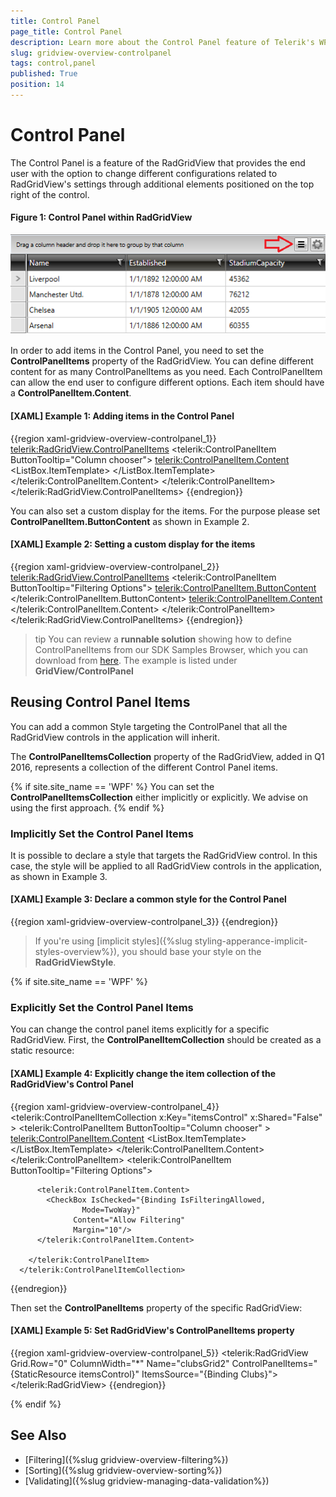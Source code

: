 ```yaml
---
title: Control Panel
page_title: Control Panel
description: Learn more about the Control Panel feature of Telerik's WPF DataGrid that allows changing different configurations through additional grid elements.
slug: gridview-overview-controlpanel
tags: control,panel
published: True
position: 14
---
```


# Control Panel

The Control Panel is a feature of the RadGridView that provides the end user with the option to change different configurations related to RadGridView's settings through additional elements positioned on the top right of the control.

#### __Figure 1: Control Panel within RadGridView__

![Control Panel within RadGridView](images/gridview_controlpanel_01.png)


In order to add items in the Control Panel, you need to set the __ControlPanelItems__ property of the RadGridView. You can define different content for as many ControlPanelItems as you need. Each ControlPanelItem can allow the end user to configure different options. Each item should have a __ControlPanelItem.Content__.


#### __[XAML] Example 1: Adding items in the Control Panel__

{{region xaml-gridview-overview-controlpanel_1}}
	  <telerik:RadGridView.ControlPanelItems>
	    <telerik:ControlPanelItem ButtonTooltip="Column chooser">
	      <telerik:ControlPanelItem.Content>
	        <ListBox ItemsSource="{Binding Columns}" BorderThickness="0">
	          <ListBox.ItemTemplate>
	            <DataTemplate>
	              <CheckBox Content="{Binding Header, Mode=OneWay}" IsChecked="{Binding IsVisible, Mode=TwoWay}" />
	            </DataTemplate>
	          </ListBox.ItemTemplate>
	        </ListBox>
	      </telerik:ControlPanelItem.Content>
	    </telerik:ControlPanelItem>
	  </telerik:RadGridView.ControlPanelItems>
{{endregion}}

You can also set a custom display for the items. For the purpose please set __ControlPanelItem.ButtonContent__ as shown in Example 2.

#### __[XAML] Example 2: Setting a custom display for the items__


{{region xaml-gridview-overview-controlpanel_2}}
	  <telerik:RadGridView.ControlPanelItems>
	    <telerik:ControlPanelItem ButtonTooltip="Filtering Options">
	      <telerik:ControlPanelItem.ButtonContent>
	        <Path Width="16" Height="16" HorizontalAlignment="Center" VerticalAlignment="Center" Data="F1M511.6665,467.2715C509.6575,468.2995,507.1905,467.5095,506.1635,465.5005C505.1325,463.4915,505.9265,461.0325,507.9355,460.0005C509.9445,458.9745,512.4095,459.7695,513.4375,461.7745C514.4695,463.7825,513.6775,466.2405,511.6665,467.2715 M518.5605,462.8565L517.8825,460.0155L515.3935,460.2825C515.1415,459.8585,514.8505,459.4725,514.5225,459.1275L515.4435,456.8975L512.9515,455.3645L511.3965,457.2925C510.8575,457.1515,510.3025,457.0815,509.7415,457.0775L508.7675,454.9135L505.9375,455.6715L506.2705,458.0665C505.8795,458.3075,505.5215,458.5835,505.2025,458.8835L503.0535,458.0005L501.5175,460.4875L503.3665,461.9795C503.2315,462.4865,503.1515,463.0135,503.1415,463.5435L501.0335,464.4175L501.7125,467.2605L504.0635,467.0085C504.3355,467.4795,504.6545,467.9065,505.0235,468.2815L504.1575,470.3765L506.6475,471.9095L508.1425,470.0605C508.6495,470.1855,509.1655,470.2555,509.6925,470.2615L510.5785,472.3905L513.4255,471.7135L513.1675,469.2965C513.6075,469.0285,514.0145,468.7215,514.3635,468.3765L516.5455,469.2745L518.0815,466.7855L516.1495,465.2305C516.2665,464.7565,516.3315,464.2705,516.3385,463.7805z" Stretch="Fill" Fill="{telerik:Windows8Resource ResourceKey=StrongBrush}"/>
	      </telerik:ControlPanelItem.ButtonContent>
	      <telerik:ControlPanelItem.Content>
	        <CheckBox IsChecked="{Binding IsFilteringAllowed, Mode=TwoWay}"
	                  Content="Allow Filtering"
	                  Margin="10"/>
	      </telerik:ControlPanelItem.Content>
	    </telerik:ControlPanelItem>
	  </telerik:RadGridView.ControlPanelItems>
{{endregion}}

>tip You can review a __runnable solution__ showing how to define ControlPanelItems from our SDK Samples Browser, which you can download from [here](https://demos.telerik.com/xaml-sdkbrowser/). The example is listed under __GridView/ControlPanel__
   

## Reusing Control Panel Items

 You can add a common Style targeting the ControlPanel that all the RadGridView controls in the application will inherit.

The __ControlPanelItemsCollection__ property of the RadGridView, added in Q1 2016, represents a collection of the different Control Panel items.

{% if site.site_name == 'WPF' %}
You can set the __ControlPanelItemsCollection__ either implicitly or explicitly. We advise on using the first approach. 
{% endif %}

### Implicitly Set the Control Panel Items

It is possible to declare a style that targets the RadGridView control. In this case, the style will be applied to all RadGridView controls in the application, as shown in Example 3. 


#### __[XAML] Example 3: Declare a common style for the Control Panel__

{{region xaml-gridview-overview-controlpanel_3}}
	  <Style TargetType="telerik:RadGridView">
	    <Setter Property="ControlPanelItems">
	      <Setter.Value>
	        <telerik:ControlPanelItemCollection>
	          <telerik:ControlPanelItem ButtonTooltip="Filtering Options" >
	            <telerik:ControlPanelItem.ContentTemplate>
	              <DataTemplate>
	                <CheckBox IsChecked="{Binding IsFilteringAllowed, Mode=TwoWay}"
	   Content="Allow Filtering"
	   Margin="10"/>
	              </DataTemplate>
	            </telerik:ControlPanelItem.ContentTemplate>
	          </telerik:ControlPanelItem>
	          <telerik:ControlPanelItem ButtonTooltip="Column chooser" >
	            <telerik:ControlPanelItem.ContentTemplate>
	              <DataTemplate>
	                <ListBox ItemsSource="{Binding Columns}"  BorderThickness="0">
	                  <ListBox.ItemTemplate>
	                    <DataTemplate>
	                      <CheckBox Content="{Binding Header, Mode=OneWay}"
	         IsChecked="{Binding IsVisible, Mode=TwoWay}" />
	                    </DataTemplate>
	                  </ListBox.ItemTemplate>
	                </ListBox>
	              </DataTemplate>
	            </telerik:ControlPanelItem.ContentTemplate>
	          </telerik:ControlPanelItem>
	        </telerik:ControlPanelItemCollection>
	      </Setter.Value>
	    </Setter>
	  </Style>
{{endregion}}

>If you're using [implicit styles]({%slug styling-apperance-implicit-styles-overview%}), you should base your style on the __RadGridViewStyle__.

{% if site.site_name == 'WPF' %}
### Explicitly Set the Control Panel Items

You can change the control panel items explicitly for a specific RadGridView. First, the __ControlPanelItemCollection__ should be created as a static resource: 

#### __[XAML] Example 4: Explicitly change the item collection of the RadGridView's Control Panel__

{{region xaml-gridview-overview-controlpanel_4}}
	  <telerik:ControlPanelItemCollection x:Key="itemsControl" x:Shared="False" >
	    <telerik:ControlPanelItem ButtonTooltip="Column chooser" >
	      <telerik:ControlPanelItem.Content>
	        <ListBox ItemsSource="{Binding Columns}"  BorderThickness="0">
	          <ListBox.ItemTemplate>
	            <DataTemplate>
	              <CheckBox Content="{Binding Header, Mode=OneWay}" IsChecked="{Binding IsVisible, Mode=TwoWay}" />
	            </DataTemplate>
	          </ListBox.ItemTemplate>
	        </ListBox>
	      </telerik:ControlPanelItem.Content>
	    </telerik:ControlPanelItem>
	    <telerik:ControlPanelItem ButtonTooltip="Filtering Options">
	
	      <telerik:ControlPanelItem.Content>
	        <CheckBox IsChecked="{Binding IsFilteringAllowed, 
					Mode=TwoWay}"
	              Content="Allow Filtering"
	              Margin="10"/>
	      </telerik:ControlPanelItem.Content>
	
	    </telerik:ControlPanelItem>
	  </telerik:ControlPanelItemCollection>
{{endregion}}

Then set the __ControlPanelItems__ property of the specific RadGridView:

#### __[XAML] Example 5: Set RadGridView's ControlPanelItems property__

{{region xaml-gridview-overview-controlpanel_5}}
	<telerik:RadGridView Grid.Row="0"
	                     ColumnWidth="*"
	                     Name="clubsGrid2"
	                     ControlPanelItems="{StaticResource itemsControl}"
	                     ItemsSource="{Binding Clubs}">
	</telerik:RadGridView>
{{endregion}}

{% endif %}

## See Also
 
 * [Filtering]({%slug gridview-overview-filtering%})
 * [Sorting]({%slug gridview-overview-sorting%})
 * [Validating]({%slug gridview-managing-data-validation%})
